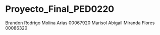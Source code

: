 # Proyecto_Final_PED0220
Brandon Rodrigo Molina Arias 00067920
Marisol Abigail Miranda Flores 00086320

